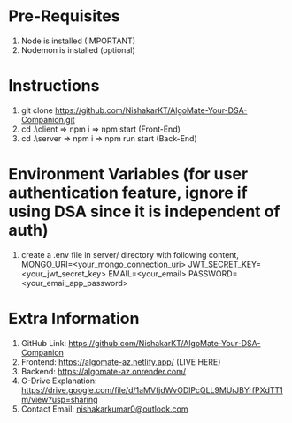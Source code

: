 # Pre-Requisites

1. Node is installed (IMPORTANT)
2. Nodemon is installed (optional)

# Instructions

1. git clone https://github.com/NishakarKT/AlgoMate-Your-DSA-Companion.git
2. cd .\client => npm i => npm start (Front-End)
2. cd .\server => npm i => npm run start (Back-End)

# Environment Variables (for user authentication feature, ignore if using DSA since it is independent of auth)
1. create a .env file in server/ directory with following content,
MONGO_URI=<your_mongo_connection_uri>
JWT_SECRET_KEY=<your_jwt_secret_key>
EMAIL=<your_email>
PASSWORD=<your_email_app_password>

# Extra Information
1. GitHub Link: https://github.com/NishakarKT/AlgoMate-Your-DSA-Companion
2. Frontend: https://algomate-az.netlify.app/ (LIVE HERE)
3. Backend: https://algomate-az.onrender.com/
4. G-Drive Explanation: https://drive.google.com/file/d/1aMVfjdWvODlPcQLL9MUrJBYrfPXdTT1m/view?usp=sharing
5. Contact Email: nishakarkumar0@outlook.com